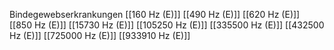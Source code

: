Bindegewebserkrankungen
[[160 Hz (E)]]
[[490 Hz (E)]]
[[620 Hz (E)]]
[[850 Hz (E)]]
[[15730 Hz (E)]]
[[105250 Hz (E)]]
[[335500 Hz (E)]]
[[432500 Hz (E)]]
[[725000 Hz (E)]]
[[933910 Hz (E)]]